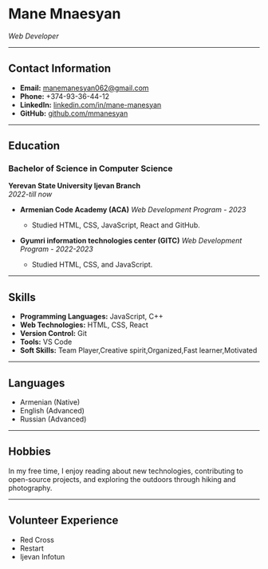 # Mane Mnaesyan
*Web Developer*

---

## Contact Information
- **Email:** manemanesyan062@gmail.com
- **Phone:** +374-93-36-44-12
- **LinkedIn:** [linkedin.com/in/mane-manesyan](https://www.linkedin.com/in/mane-manesyan)
- **GitHub:** [github.com/mmanesyan](https://github.com/mmanesyan)

---



## Education
### Bachelor of Science in Computer Science
**Yerevan State University Ijevan Branch**  
*2022-till now*

- **Armenian Code Academy (ACA)**
  *Web Development Program - 2023*
  - Studied HTML, CSS, JavaScript, React and GitHub.

- **Gyumri information technologies center (GITC)**
  *Web Development Program - 2022-2023*
  - Studied HTML, CSS, and JavaScript.


---


## Skills
- **Programming Languages:** JavaScript, C++
- **Web Technologies:** HTML, CSS, React
- **Version Control:** Git
- **Tools:** VS Code
- **Soft Skills:** Team Player,Creative spirit,Organized,Fast learner,Motivated
---


## Languages
- Armenian (Native)
- English (Advanced)
- Russian (Advanced)

---

## Hobbies
In my free time, I enjoy reading about new technologies, contributing to open-source projects, and exploring the outdoors through hiking and photography.

---

## Volunteer Experience
- Red Cross
- Restart
- Ijevan Infotun
